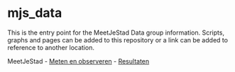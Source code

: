 # mjs_data

This is the entry point for the MeetJeStad Data group information. Scripts, graphs and pages can be added to this repository or a link can be added to reference to another location.

MeetJeStad - [Meten en observeren](https://meetjestad.net/nl/Meten_en_observeren) - [Resultaten](https://meetjestad.net/nl/Resultaten)




